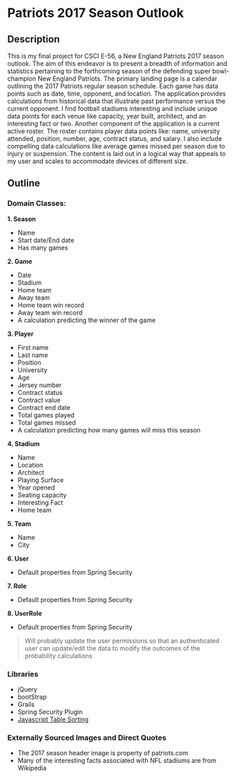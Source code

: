 # Patriots 2017 Season Outlook

## Description

This is my final project for CSCI E-56, a New England Patriots 2017 season outlook. The aim of this endeavor is to present a breadth of information and statistics pertaining to the forthcoming season of the defending super bowl-champion New England Patriots. The primary landing page is a calendar outlining the 2017 Patriots regular season schedule. Each game has data points such as date, time, opponent, and location. The application provides calculations from historical data that illustrate past performance versus the current opponent. I find football stadiums interesting and include unique data points for each venue like capacity, year built, architect, and an interesting fact or two. Another component of the application is a current active roster. The roster contains player data points like: name, university attended, position, number, age, contract status, and salary. I also include compelling data calculations like average games missed per season due to injury or suspension. The content is laid out in a logical way that appeals to my user and scales to accommodate devices of different size.

## Outline

### Domain Classes:

**1. Season**
- Name
- Start date/End date
- Has many games

**2. Game**
- Date
- Stadium 
- Home team
- Away team
- Home team win record
- Away team win record
- A calculation predicting the winner of the game

**3. Player**
- First name
- Last name
- Position
- University
- Age
- Jersey number
- Contract status
- Contract value
- Contract end date
- Total games played
- Total games missed
- A calculation predicting how many games will miss this season

**4. Stadium**
- Name
- Location
- Architect
- Playing Surface
- Year opened
- Seating capacity
- Interesting Fact
- Home team

**5. Team**
- Name
- City

**6. User**
- Default properties from Spring Security

**7. Role**
- Default properties from Spring Security

**8. UserRole**
- Default properties from Spring Security



>Will probably update the user permissions so that an authenticated user can update/edit the data to modify the outcomes of the probability calculations

### Libraries  
- jQuery
- bootStrap
- Grails
- Spring Security Plugin
- <a href="https://www.w3schools.com/howto/howto_js_sort_table.asp" target="_blank">Javascript Table Sorting</a>

### Externally Sourced Images and Direct Quotes
 - The 2017 season header image is property of patriots.com
 - Many of the interesting facts associated with NFL stadiums are from Wikipedia
